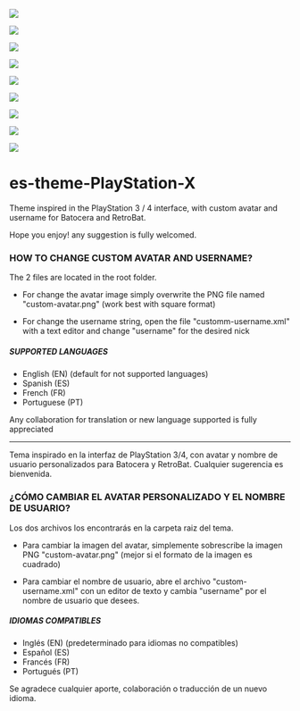 ![](https://es-theme-playstation-x.tocapixels.com/img/captura01.jpg)

![](https://es-theme-playstation-x.tocapixels.com/img/captura02.jpg)

![](https://es-theme-playstation-x.tocapixels.com/img/captura03.jpg)

![](https://es-theme-playstation-x.tocapixels.com/img/captura04.jpg)

![](https://es-theme-playstation-x.tocapixels.com/img/captura-grid.jpg)

![](https://es-theme-playstation-x.tocapixels.com/img/captura05.jpg)

![](https://es-theme-playstation-x.tocapixels.com/img/captura06.jpg)

![](https://es-theme-playstation-x.tocapixels.com/img/captura07.jpg)

![](https://es-theme-playstation-x.tocapixels.com/img/captura-splash.jpg)


# es-theme-PlayStation-X
Theme inspired in the PlayStation 3 / 4 interface, with custom avatar and username for Batocera and RetroBat. 

Hope you enjoy! any suggestion is fully welcomed.

### HOW TO CHANGE CUSTOM AVATAR AND USERNAME?

The 2 files are located in the root folder.

- For change the avatar image simply overwrite the PNG file named "custom-avatar.png" (work best with square format)

- For change the username string, open the file "customm-username.xml" with a text editor and change "username" for the desired nick



##### SUPPORTED LANGUAGES

- English (EN) (default for not supported languages)
- Spanish (ES)
- French (FR)
- Portuguese (PT)

Any collaboration for translation or new language supported is fully appreciated



------------------------------------------------------------------------------------------



Tema inspirado en la interfaz de PlayStation 3/4, con avatar y nombre de usuario personalizados para Batocera y RetroBat. Cualquier sugerencia es bienvenida.



### ¿CÓMO CAMBIAR EL AVATAR PERSONALIZADO Y EL NOMBRE DE USUARIO?

Los dos archivos los encontrarás en la carpeta raiz del tema.

- Para cambiar la imagen del avatar, simplemente sobrescribe la imagen PNG "custom-avatar.png" (mejor si el formato de la imagen es cuadrado)

- Para cambiar el nombre de usuario, abre el archivo "custom-username.xml" con un editor de texto y cambia "username" por el nombre de usuario que desees.


##### IDIOMAS COMPATIBLES

- Inglés (EN) (predeterminado para idiomas no compatibles)
- Español (ES)
- Francés (FR)
- Portugués (PT)

Se agradece cualquier aporte, colaboración o traducción de un nuevo idioma.
